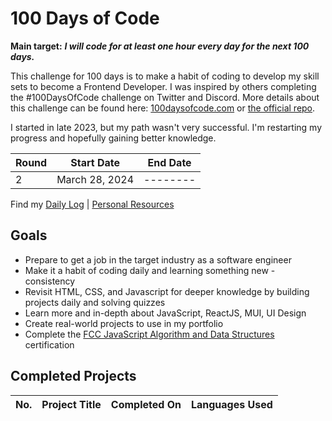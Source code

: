 
# 100 Days of Code

**Main target:** ***I will code for at least one hour every day for the next 100 days.***

This challenge for 100 days is to make a habit of coding to develop my skill sets to become a Frontend Developer. I was inspired by others completing the #100DaysOfCode challenge on Twitter and Discord. More details about this challenge can be found here: [100daysofcode.com](http://100daysofcode.com/ "100daysofcode.com") or [the official repo](https://github.com/Kallaway/100-days-of-code "the official repo").

I started in late 2023, but my path wasn't very successful. I'm restarting my progress and hopefully gaining better knowledge.

|Round |  Start Date | End Date |
| ------------ | ------------ | ------------ |
| 2 | March 28, 2024 | --------|

Find my [Daily Log](https://github.com/0tieno/100DayOfCode/blob/main/dailyLog.md) | [Personal Resources]()

## Goals
- Prepare to get a job in the target industry as a software engineer
- Make it a habit of coding daily and learning something new - consistency
- Revisit HTML, CSS, and Javascript for deeper knowledge by building projects daily and solving quizzes
- Learn more and in-depth about JavaScript, ReactJS, MUI, UI Design
- Create real-world projects to use in my portfolio
- Complete the [FCC JavaScript Algorithm and Data Structures](https://www.freecodecamp.org/learn/javascript-algorithms-and-data-structures-v8/) certification

## Completed Projects

| No.  |  Project Title  |  Completed On | Languages Used
| :------------: | ------------ | :------------: | :------------: |


